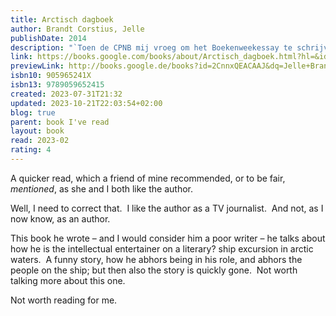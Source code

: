```yaml
---
title: Arctisch dagboek
author: Brandt Corstius, Jelle
publishDate: 2014
description: "`Toen de CPNB mij vroeg om het Boekenweekessay te schrijven, met reizen als thema, moest ik meteen denken aan het dagboek dat ik ooit heb bijgehouden tijdens een cruise op de Witte Zee. Ik was aan boord om lezingen te geven. Normaal houd ik geen dagboeken bij, maar dit waren geen normale omstandigheden. Ik begon het dagboek tegen het einde van de reis. Ik was ernstig in de war en durfde mijn raamloze hut niet meer uit. Ik sta niet in voor de waarheid van dit document; zoals gezegd was ik in de war. En ik at nauwelijks, want om aan eten te komen moest ik mijn hut uit, en dat wilde ik niet. Dat het schip flink op en neer deinde, hielp ook niet mee. Ik heb besloten om het dagboek in al zijn rauwheid intact te laten. De aantekeningen op het schip vormen de basis voor Arctisch dagboek, het persoonlijke verslag van Jelle Brandt Corstius over reizen per cruiseschip en over zijn liefde voor Rusland. En over de ellende van bekend zijn, en de behoefte aan alleen zijn. Bron: Flaptekst, uitgeversinformatie."
link: https://books.google.com/books/about/Arctisch_dagboek.html?hl=&id=2CnnxQEACAAJ
previewLink: http://books.google.de/books?id=2CnnxQEACAAJ&dq=Jelle+Brandt+Corstius,+Arctisch+Dagboek&hl=&as_pt=BOOKS&cd=1&source=gbs_api
isbn10: 905965241X
isbn13: 9789059652415
created: 2023-07-31T21:32
updated: 2023-10-21T22:03:54+02:00
blog: true
parent: book I've read
layout: book
read: 2023-02
rating: 4
---
```


A quicker read, which a friend of mine recommended, or to be fair, _mentioned_, as she and I both like the author.

Well, I need to correct that.  I like the author as a TV journalist.  And not, as I now know, as an author.

This book he wrote – and I would consider him a poor writer – he talks about how he is the intellectual entertainer on a literary? ship excursion in arctic waters.  A funny story, how he abhors being in his role, and abhors the people on the ship; but then also the story is quickly gone.  Not worth talking more about this one.

Not worth reading for me.